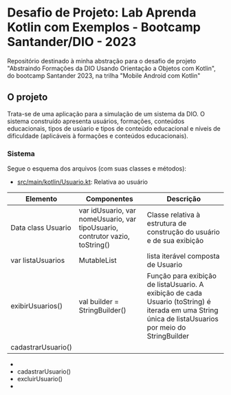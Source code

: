 # Desafio de Projeto: Lab Aprenda Kotlin com Exemplos - Bootcamp Santander/DIO - 2023

Repositório destinado à minha abstração para o desafio de projeto "Abstraindo Formações da DIO Usando Orientação a Objetos com Kotlin", do bootcamp Santander 2023, na trilha "Mobile Android com Kotlin"

## O projeto

Trata-se de uma aplicação para a simulação de um sistema da DIO. O sistema construído apresenta usuários, formações, conteúdos educacionais, tipos de usúario e tipos de conteúdo educacional e níveis de dificuldade (aplicáveis à formações e conteúdos educacionais).

### Sistema

Segue o esquema dos arquivos (com suas classes e métodos):

- [src/main/kotlin/Usuario.kt](https://github.com/jessicaraissapessoa/desafio-projeto-aprenda-kotlin-com-exemplos-lab-bootcamp-santander-dio-2023/blob/main/src/main/kotlin/Usuario.kt): Relativa ao usuário

| Elemento | Componentes | Descrição |
| - | - | - |
| Data class Usuario | var idUsuario, var nomeUsuario, var tipoUsuario, contrutor vazio, toString() | Classe relativa à estrutura de construção do usuário e de sua exibição |
| var listaUsuarios | MutableList<Usuario> | lista iterável composta de Usuario |
| exibirUsuarios() | val builder = StringBuilder() | Função para exibição de listaUsuario. A exibição de cada Usuario (toString) é iterada em uma String única de listaUsuarios por meio do StringBuilder |
| cadastrarUsuario() | 

 
  - 
  - cadastrarUsuario()
  - excluirUsuario()
  - 
  






